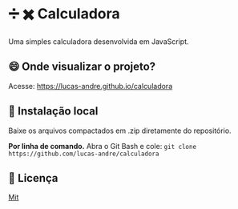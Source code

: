 # ➗ ✖️ Calculadora

Uma simples calculadora desenvolvida em JavaScript.  

## 😄 Onde visualizar o projeto?

Acesse: https://lucas-andre.github.io/calculadora  

## 📂 Instalação local 
Baixe os arquivos compactados em .zip diretamente do repositório.  

**Por linha de comando.**
Abra o Git Bash e cole: `git clone https://github.com/lucas-andre/calculadora`  

## 📃 Licença 

[Mit](https://choosealicense.com/licenses/mit/)
